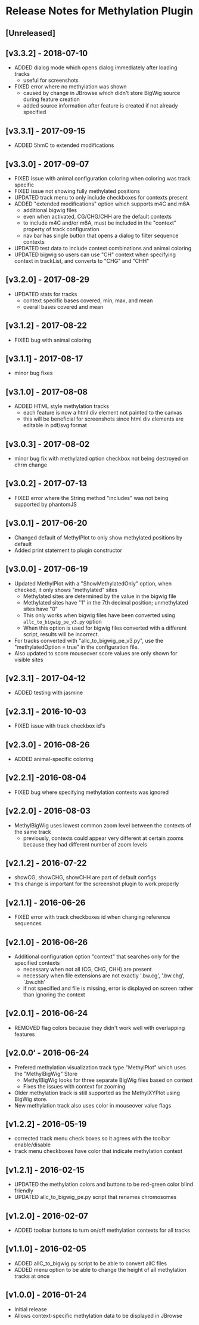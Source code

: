 # Release Notes for Methylation Plugin

## [Unreleased]

## [v3.3.2] - 2018-07-10
- ADDED dialog mode which opens dialog immediately after loading tracks
  - useful for screenshots
- FIXED error where no methylation was shown
  - caused by change in JBrowse which didn't store BigWig source during feature creation
  - added source information after feature is created if not already specified

## [v3.3.1] - 2017-09-15
- ADDED 5hmC to extended modifications

## [v3.3.0] - 2017-09-07
- FIXED issue with animal configuration coloring when coloring was track specific
- FIXED issue not showing fully methylated positions
- UPDATED track menu to only include checkboxes for contexts present
- ADDED "extended modifications" option which supports m4C and m6A
  - additional bigwig files
  - even when activated, CG/CHG/CHH are the default contexts
  - to include m4C and/or m6A, must be included in the "context" property of track configuration
  - nav bar has single button that opens a dialog to filter sequence contexts
- UPDATED test data to include context combinations and animal coloring
- UPDATED bigwig so users can use "CH" context when specifying context in trackList, and converts to "CHG" and "CHH"

## [v3.2.0] - 2017-08-29
- UPDATED stats for tracks
  - context specific bases covered, min, max, and mean
  - overall bases covered and mean

## [v3.1.2] - 2017-08-22
- FIXED bug with animal coloring

## [v3.1.1] - 2017-08-17
- minor bug fixes

## [v3.1.0] - 2017-08-08
- ADDED HTML style methylation tracks
    - each feature is now a html div element not painted to the canvas
    - this will be beneficial for screenshots since html div elements are editable in pdf/svg format

## [v3.0.3] - 2017-08-02
- minor bug fix with methylated option checkbox not being destroyed on chrm change

## [v3.0.2] - 2017-07-13
- FIXED error where the String method "includes" was not being supported by phantomJS

## [v3.0.1] - 2017-06-20
- Changed default of MethylPlot to only show methylated positions by default
- Added print statement to plugin constructor

## [v3.0.0] - 2017-06-19
- Updated MethylPlot with a "ShowMethylatedOnly" option, when checked, it only shows "methylated" sites
    - Methylated sites are determined by the value in the bigwig file
    - Methylated sites have "1" in the 7th decimal position; unmethylated sites have "0"
    - This only works when bigwig files have been converted using `allc_to_bigwig_pe_v3.py` option
    - When this option is used for bigwig files converted with a different script, results will be incorrect.
- For tracks converted with "allc_to_bigwig_pe_v3.py", use the "methylatedOption = true" in the configuration file.
- Also updated to score mouseover score values are only shown for visible sites

## [v2.3.1] - 2017-04-12
- ADDED testing with jasmine

## [v2.3.1] - 2016-10-03
- FIXED issue with track checkbox id's

## [v2.3.0] - 2016-08-26
- ADDED animal-specific coloring

## [v2.2.1] -2016-08-04
- FIXED bug where specifying methylation contexts was ignored

## [v2.2.0] - 2016-08-03
- MethylBigWig uses lowest common zoom level between the contexts of the same track
  - previously, contexts could appear very different at certain zooms because they had different number of zoom levels

## [v2.1.2] - 2016-07-22
- showCG, showCHG, showCHH are part of default configs 
- this change is important for the screenshot plugin to work properly

## [v2.1.1] - 2016-06-26
- FIXED error with track checkboxes id when changing reference sequences

## [v2.1.0] - 2016-06-26
- Additional configuration option "context" that searches only for the specified contexts
  - necessary when not all (CG, CHG, CHH) are present
  - necessary when file extensions are not exactly '.bw.cg', '.bw.chg', '.bw.chh'
  - if not specified and file is missing, error is displayed on screen rather than ignoring the context

## [v2.0.1] - 2016-06-24
- REMOVED flag colors because they didn't work well with overlapping features

## [v2.0.0‘ - 2016-06-24
- Prefered methylation visualization track type "MethylPlot" which uses the "MethylBigWig" Store
  - MethylBigWig looks for three separate BigWig files based on context
  - Fixes the issues with context for zooming
- Older methylation track is still supported as the MethylXYPlot using BigWig store.
- New methylation track also uses color in mouseover value flags

## [v1.2.2] - 2016-05-19
- corrected track menu check boxes so it agrees with the toolbar enable/disable
- track menu checkboxes have color that indicate methylation context 

## [v1.2.1] - 2016-02-15
- UPDATED the methylation colors and buttons to be red-green color blind friendly
- UPDATED allc_to_bigwig_pe.py script that renames chromosomes

## [v1.2.0] - 2016-02-07
- ADDED toolbar buttons to turn on/off methylation contexts for all tracks

## [v1.1.0] - 2016-02-05
- ADDED allC_to_bigwig.py script to be able to convert allC files
- ADDED menu option to be able to change the height of all methylation tracks at once

## [v1.0.0] - 2016-01-24
- Initial release
- Allows context-specific methylation data to be displayed in JBrowse
